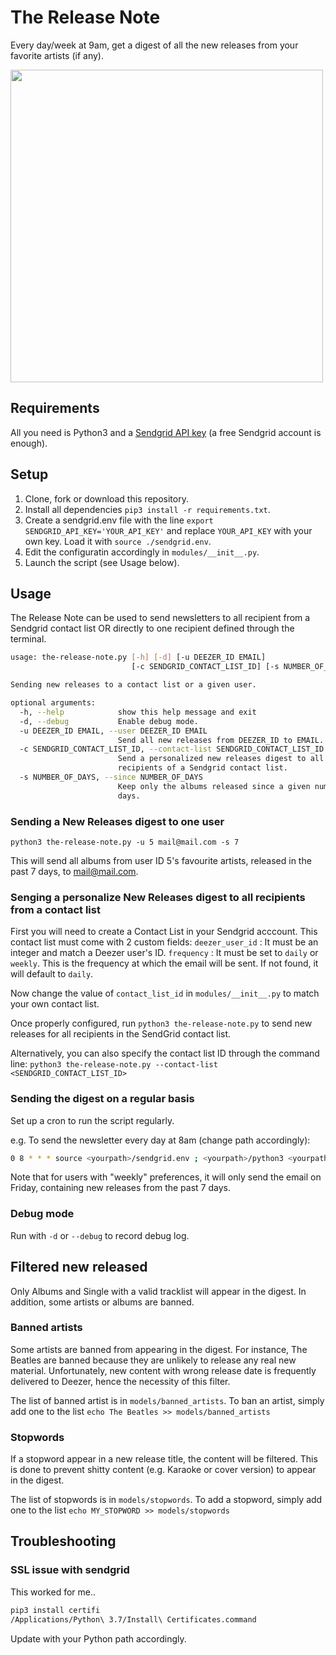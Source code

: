 # The Release Note
Every day/week at 9am, get a digest of all the new releases from your favorite artists (if any).

<img src="http://greird.webfactional.com/img/thereleasenote2.png" width="500">

## Requirements

All you need is Python3 and a [Sendgrid API key](https://app.sendgrid.com/settings/api_keys) (a free Sendgrid account is enough).

## Setup

1. Clone, fork or download this repository.
2. Install all dependencies `pip3 install -r requirements.txt`.
3. Create a sendgrid.env file with the line `export SENDGRID_API_KEY='YOUR_API_KEY'` and replace `YOUR_API_KEY` with your own key. Load it with `source ./sendgrid.env`.
4. Edit the configuratin accordingly in `modules/__init__.py`.
5. Launch the script (see Usage below).

## Usage

The Release Note can be used to send newsletters to all recipient from a Sendgrid contact list OR directly to one recipient defined through the terminal.

```bash
usage: the-release-note.py [-h] [-d] [-u DEEZER_ID EMAIL]
                           [-c SENDGRID_CONTACT_LIST_ID] [-s NUMBER_OF_DAYS]

Sending new releases to a contact list or a given user.

optional arguments:
  -h, --help            show this help message and exit
  -d, --debug           Enable debug mode.
  -u DEEZER_ID EMAIL, --user DEEZER_ID EMAIL
                        Send all new releases from DEEZER_ID to EMAIL.
  -c SENDGRID_CONTACT_LIST_ID, --contact-list SENDGRID_CONTACT_LIST_ID
                        Send a personalized new releases digest to all
                        recipients of a Sendgrid contact list.
  -s NUMBER_OF_DAYS, --since NUMBER_OF_DAYS
                        Keep only the albums released since a given number of
                        days.
```

### Sending a New Releases digest to one user

`python3 the-release-note.py -u 5 mail@mail.com -s 7`

This will send all albums from user ID 5's favourite artists, released in the past 7 days, to mail@mail.com.

### Senging a personalize New Releases digest to all recipients from a contact list

First you will need to create a Contact List in your Sendgrid acccount. This contact list must come with 2 custom fields:
`deezer_user_id` : It must be an integer and match a Deezer user's ID.
`frequency` : It must be set to `daily` or `weekly`. This is the frequency at which the email will be sent. If not found, it will default to `daily`.

Now change the value of `contact_list_id` in `modules/__init__.py` to match your own contact list.

Once properly configured, run `python3 the-release-note.py` to send new releases for all recipients in the SendGrid contact list.

Alternatively, you can also specify the contact list ID through the command line:
`python3 the-release-note.py --contact-list <SENDGRID_CONTACT_LIST_ID>`

### Sending the digest on a regular basis

Set up a cron to run the script regularly. 

e.g. To send the newsletter every day at 8am (change path accordingly):
```bash
0 8 * * * source <yourpath>/sendgrid.env ; <yourpath>/python3 <yourpath>/the-release-note.py >> <yourpath>/cron.log 2>&1
```
Note that for users with "weekly" preferences, it will only send the email on Friday, containing new releases from the past 7 days.

### Debug mode

Run with `-d` or `--debug` to record debug log.

## Filtered new released

Only Albums and Single with a valid tracklist will appear in the digest. In addition, some artists or albums are banned.

### Banned artists

Some artists are banned from appearing in the digest. For instance, The Beatles are banned because they are unlikely to release any real new material. Unfortunately, new content with wrong release date is frequently delivered to Deezer, hence the necessity of this filter.

The list of banned artist is in `models/banned_artists`. 
To ban an artist, simply add one to the list `echo The Beatles >> models/banned_artists`

### Stopwords

If a stopword appear in a new release title, the content will be filtered. This is done to prevent shitty content (e.g. Karaoke or cover version) to appear in the digest. 

The list of stopwords is in `models/stopwords`. 
To add a stopword, simply add one to the list `echo MY_STOPWORD >> models/stopwords`

## Troubleshooting

### SSL issue with sendgrid

This worked for me.. 

```bash
pip3 install certifi
/Applications/Python\ 3.7/Install\ Certificates.command
```
Update with your Python path accordingly.

